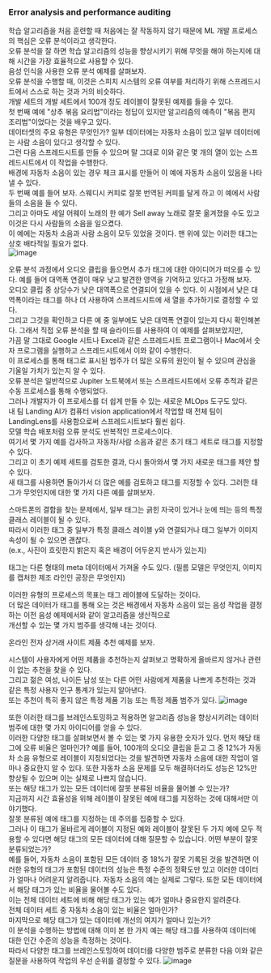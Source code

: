 ### Error analysis and performance auditing

학습 알고리즘을 처음 훈련할 때 처음에는 잘 작동하지 않기 때문에 ML 개발 프로세스의 핵심은 오류 분석이라고 생각한다.  
오류 분석을 잘 하면 학습 알고리즘의 성능을 향상시키기 위해 무엇을 해야 하는지에 대해 시간을 가장 효율적으로 사용할 수 있다.  
음성 인식을 사용한 오류 분석 예제를 살펴보자.  
오류 분석을 수행할 때, 이것은 스피치 시스템의 오류 여부를 처리하기 위해 스프레드시트에서 스스로 하는 것과 거의 비슷하다.  
개발 세트의 개발 세트에서 100개 정도 레이블이 잘못된 예제를 들을 수 있다.  
첫 번째 예에 "상추 볶음 요리법"이라는 정답이 있지만 알고리즘의 예측이 "볶음 편지 조리법"이었다는 것을 배우고 있다.  
데이터셋의 주요 유형은 무엇인가? 일부 데이터에는 자동차 소음이 있고 일부 데이터에는 사람 소음이 있다고 생각할 수 있다.  
그런 다음 스프레드시트를 만들 수 있으며 말 그대로 이와 같은 몇 개의 열이 있는 스프레드시트에서 이 작업을 수행한다.  
배경에 자동차 소음이 있는 경우 체크 표시를 만들어 이 예에 자동차 소음이 있음을 나타낼 수 있다.  
두 번째 예를 들어 보자. 스웨디시 커피로 잘못 번역된 커피를 달게 하고 이 예에서 사람들의 소음을 들 수 있다.  
그리고 아마도 세일 어웨이 노래의 한 예가 Sell away 노래로 잘못 옮겨졌을 수도 있고 이것은 다시 사람들의 소음을 일으켰다.  
이 예에는 자동차 소음과 사람 소음이 모두 있었을 것이다. 맨 위에 있는 이러한 태그는 상호 배타적일 필요가 없다.  
![image](https://user-images.githubusercontent.com/40943064/144002510-9dbfab7a-6199-4898-8984-3b729d5f9d84.png)  

오류 분석 과정에서 오디오 클립을 들으면서 추가 태그에 대한 아이디어가 떠오를 수 있다. 예를 들어 대역폭 연결이 매우 낮고 발견한 영역을 기억하고 있다고 가정해 보자.  
오디오 클립 중 상당수가 낮은 대역폭으로 연결되어 있을 수 있다. 이 시점에서 낮은 대역폭이라는 태그를 하나 더 사용하여 스프레드시트에 새 열을 추가하기로 결정할 수 있다.  
그리고 그것을 확인하고 다른 예 중 일부에도 낮은 대역폭 연결이 있는지 다시 확인해본다. 그래서 직접 오류 분석을 할 때 슬라이드를 사용하여 이 예제를 살펴보았지만,  
가끔 말 그대로 Google 시트나 Excel과 같은 스프레드시트 프로그램이나 Mac에서 숫자 프로그램을 실행하고 스프레드시트에서 이와 같이 수행한다.  
이 프로세스를 통해 태그로 표시된 범주가 더 많은 오류의 원인이 될 수 있으며 관심을 기울일 가치가 있는지 알 수 있다.  
오류 분석은 일반적으로 Jupiter 노트북에서 또는 스프레드시트에서 오류 추적과 같은 수동 프로세스를 통해 수행되었다.  
그러나 개발자가 이 프로세스를 더 쉽게 만들 수 있는 새로운 MLOps 도구도 있다.  
내 팀 Landing AI가 컴퓨터 vision application에서 작업할 때 전체 팀이 LandingLens를 사용함으로써 스프레드시트보다 훨씬 쉽다.  
모델 학습 배포처럼 오류 분석도 반복적인 프로세스이다.  
여기서 몇 가지 예를 검사하고 자동차/사람 소음과 같은 초기 태그 세트로 태그를 지정할 수 있다.  
그리고 이 초기 예제 세트를 검토한 결과, 다시 돌아와서 몇 가지 새로운 태그를 제안 할 수 있다.  
새 태그를 사용하면 돌아가서 더 많은 예를 검토하고 태그를 지정할 수 있다. 그러한 태그가 무엇인지에 대한 몇 가지 다른 예를 살펴보자.  

스마트폰의 결함을 찾는 문제에서, 일부 태그는 긁힌 자국이 있거나 눈에 띄는 등의 특정 클래스 레이블이 될 수 있다.  
따라서 이러한 태그 중 일부가 특정 클래스 레이블 y와 연결되거나 태그 일부가 이미지 속성이 될 수 있으면 괜찮다.  
(e.x., 사진이 흐릿한지 밝은지 혹은 배경이 어두운지 반사가 있는지)

태그는 다른 형태의 meta 데이터에서 가져올 수도 있다. 
(필름 모델은 무엇인지, 이미지를 캡처한 제조 라인인 공장은 무엇인지)  
    
이러한 유형의 프로세스의 목표는 태그 레이블에 도달하는 것이다.  
더 많은 데이터가 태그를 통해 오는 것은 배경에서 자동차 소음이 있는 음성 작업을 결정하는 이전 음성 예제에서와 같이 알고리즘을 생산적으로  
개선할 수 있는 몇 가지 범주를 생각해 내는 것이다.  

온라인 전자 상거래 사이트 제품 추천 예제를 보자.  
  
시스템이 사용자에게 어떤 제품을 추천하는지 살펴보고 명확하게 올바르지 않거나 관련이 없는 추천을 찾을 수 있다.  
그리고 젊은 여성, 나이든 남성 또는 다른 어떤 사람에게 제품을 나쁘게 추천하는 것과 같은 특정 사용자 인구 통계가 있는지 알아낸다.  
또는 추천이 특히 좋지 않은 특정 제품 기능 또는 특정 제품 범주가 있다. 
![image](https://user-images.githubusercontent.com/40943064/144002573-6d429ec8-5f71-440d-8263-e936e74491a2.png)

또한 이러한 태그를 브레인스토밍하고 적용하면 알고리즘 성능을 향상시키려는 데이터 범주에 대한 몇 가지 아이디어를 얻을 수 있다.  
이러한 다양한 태그를 살펴보면서 볼 수 있는 몇 가지 유용한 숫자가 있다. 먼저 해당 태그에 오류 비율은 얼마인가? 
예를 들어, 100개의 오디오 클립을 듣고 그 중 12%가 자동차 소음 유형으로 레이블이 지정되었다는 것을 발견하면 자동차 소음에 대한 작업이 얼마나 중요한지 알 수 있다. 
또한 자동차 소음 문제를 모두 해결하더라도 성능은 12%만 향상될 수 있으며 이는 실제로 나쁘지 않습니다.  
또는 해당 태그가 있는 모든 데이터에 잘못 분류된 비율을 물어볼 수 있는가?  
지금까지 시간 효율성을 위해 레이블이 잘못된 예에 태그를 지정하는 것에 대해서만 이야기했다.  
잘못 분류된 예에 태그를 지정하는 데 주의를 집중할 수 있다.  
그러나 이 태그가 올바르게 레이블이 지정된 예와 레이블이 잘못된 두 가지 예에 모두 적용할 수 있다면 해당 태그의 모든 데이터에 대해 질문할 수 있습니다.
어떤 부분이 잘못 분류되었는가?  
예를 들어, 자동차 소음이 포함된 모든 데이터 중 18%가 잘못 기록된 것을 발견하면 이러한 유형의 태그가 포함된 데이터의 성능은 특정 수준의 정확도만 있고 
이러한 데이터가 얼마나 어려운지 알려줍니다. 자동차 소음의 예는 실제로 그렇다. 또한 모든 데이터에서 해당 태그가 있는 비율을 물어볼 수도 있다.  
이는 전체 데이터 세트에 비해 해당 태그가 있는 예가 얼마나 중요한지 알려준다.  
전체 데이터 세트 중 자동차 소음이 있는 비율은 얼마인가?  
마지막으로 해당 태그가 있는 데이터에 개선의 여지가 얼마나 있는가?   
이 분석을 수행하는 방법에 대해 이미 본 한 가지 예는 해당 태그를 사용하여 데이터에 대한 인간 수준의 성능을 측정하는 것이다.  
따라서 다양한 태그를 브레인스토밍하여 데이터를 다양한 범주로 분류한 다음 이와 같은 질문을 사용하여 작업의 우선 순위를 결정할 수 있다. 
![image](https://user-images.githubusercontent.com/40943064/144002623-a545dba9-687b-4c27-9395-e84baf57006e.png)
